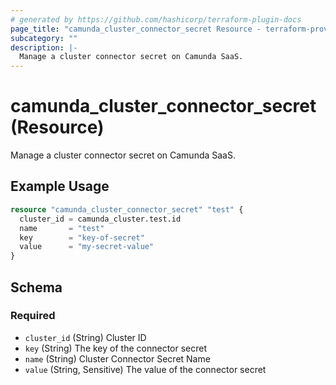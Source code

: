 ```yaml
---
# generated by https://github.com/hashicorp/terraform-plugin-docs
page_title: "camunda_cluster_connector_secret Resource - terraform-provider-camunda"
subcategory: ""
description: |-
  Manage a cluster connector secret on Camunda SaaS.
---
```


# camunda_cluster_connector_secret (Resource)

Manage a cluster connector secret on Camunda SaaS.

## Example Usage

```terraform
resource "camunda_cluster_connector_secret" "test" {
  cluster_id = camunda_cluster.test.id
  name       = "test"
  key        = "key-of-secret"
  value      = "my-secret-value"
}
```

<!-- schema generated by tfplugindocs -->
## Schema

### Required

- `cluster_id` (String) Cluster ID
- `key` (String) The key of the connector secret
- `name` (String) Cluster Connector Secret Name
- `value` (String, Sensitive) The value of the connector secret


